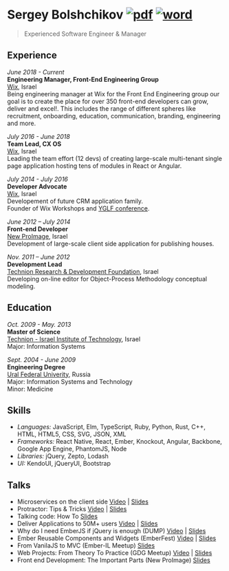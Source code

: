 # Sergey Bolshchikov [![pdf](http://icons.iconarchive.com/icons/treetog/i/24/PDF-icon.png)](https://github.com/bolshchikov/cv/raw/master/bolshchikov.pdf) [![word](http://icons.iconarchive.com/icons/dakirby309/simply-styled/24/Microsoft-Word-2013-icon.png)](https://github.com/bolshchikov/cv/blob/master/bolshchikov.docx?raw=true)
> Experienced Software Engineer & Manager

## Experience
*June 2018 - Current*  
**Engineering Manager, Front-End Engineering Group**  
[Wix](http://wix.com), Israel  
Being engineering manager at Wix for the Front End Engineering group our goal is to create the place for over 350 front-end developers can grow, deliver and excel!.
This includes the range of different spheres like recruitment, onboarding, education, communication, branding, engineering and more.


*July 2016 - June 2018*  
**Team Lead, CX OS**  
[Wix](http://wix.com), Israel  
Leading the team effort (12 devs) of creating large-scale multi-tenant single page application hosting tens of modules in React or Angular.


*July 2014 - July 2016*  
**Developer Advocate**  
[Wix](http://wix.com), Israel  
Developement of future CRM application family.   
Founder of Wix Workshops and [YGLF conference](https://yougottalovefrontend.com).


*June 2012 – July 2014*  
**Front-end Developer**  
[New ProImage](http://www.new-proimage.com/), Israel    
Development of large-scale client side application for publishing houses.  


*Nov. 2011 – June 2012*  
**Development Lead**  
[Technion Research & Development Foundation](http://www.trdf.co.il/eng/), Israel  
Developing on-line editor for Object-Process Methodology conceptual modeling.  


## Education
*Oct. 2009 - May. 2013*  
**Master of Science**   
[Technion - Israel Institute of Technology](http://www1.technion.ac.il/en), Israel   
Major: Information Systems  

*Sept. 2004 - June 2009*  
**Engineering Degree**  
[Ural Federal Univerity](http://urfu.ru/en/home/), Russia  
Major: Information Systems and Technology  
Minor: Medicine  

## Skills
* *Languages:* JavaScript, Elm, TypeScript, Ruby, Python, Rust, C++, HTML, HTML5, CSS, SVG, JSON, XML
* *Frameworks:* React Native, React, Ember, Knockout, Angular, Backbone, Google App Engine, PhantomJS, Node
* *Libraries:* jQuery, Zepto, Lodash
* *UI:* KendoUI, jQueryUI, Bootstrap

## Talks
* Microservices on the client side [Video](https://www.youtube.com/watch?v=LQ__LKsVD3o) | [Slides](https://www.slideshare.net/bolshchikov/microservices-on-the-client-side)
* Protractor: Tips & Tricks [Video](https://www.youtube.com/watch?v=eXbonBPeros) | [Slides](http://www.slideshare.net/bolshchikov/protractor-tips-tricks)
* Talking code: How To [Slides](http://www.slideshare.net/bolshchikov/talking-code-how-to)
* Deliver Applications to 50M+ users [Video](https://www.youtube.com/watch?v=e--5_V0hm3A) | [Slides](http://www.slideshare.net/bolshchikov/values-culture-of-continuous-deliver)
* Why do I need EmberJS if jQuery is enough (DUMP) [Video](http://vimeo.com/90836496) | [Slides](http://www.slideshare.net/bolshchikov/emberjs-32303975)
* Ember Reusable Components and Widgets (EmberFest) [Video](http://www.infoq.com/presentations/ember-view-handlebars-ui) | [Slides](http://www.slideshare.net/bolshchikov/ember-fest-reusable-components-and-widgets)
* From VanilaJS to MVC (Ember-IL Meetup) [Slides](https://docs.google.com/presentation/d/1zcHwOS8LUIEUi56oFE85lECP0mr0mOLbe2QeYKL-I2w/edit?usp=sharing)
* Web Projects: From Theory To Practice (GDG Meetup) [Video](https://www.youtube.com/watch?v=zfuIMYYDbac&feature=youtu.be) | [Slides](http://www.slideshare.net/bolshchikov/copy-of-lecture-2-from-theory-to-practice)
* Front end Development: The Important Parts (New ProImage) [Slides](http://www.slideshare.net/bolshchikov/frothe-important-parts)
